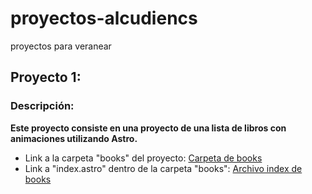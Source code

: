 # proyectos-alcudiencs
proyectos para veranear

## Proyecto 1:
### Descripción:
**Este proyecto consiste en una proyecto de una lista de libros con animaciones utilizando Astro.**

- Link a la carpeta "books" del proyecto: [Carpeta de books](./books)
- Link a "index.astro" dentro de la carpeta "books": [Archivo index de books](books/src/pages/index.astro)